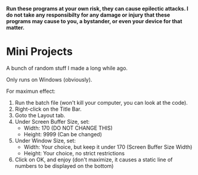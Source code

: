 
**Run these programs at your own risk, they can cause epilectic attacks. I do not take any responsibilty for any damage or injury that these programs may cause to you, a bystander, or even your device for that matter.**

# Mini Projects
A bunch of random stuff I made a long while ago.

Only runs on Windows (obviously).

For maximun effect:
1. Run the batch file (won't kill your computer, you can look at the code).
2. Right-click on the Title Bar.
3. Goto the Layout tab.
4. Under Screen Buffer Size, set:
   * Width: 170 (DO NOT CHANGE THIS)
   * Height: 9999 (Can be changed)
5. Under Window Size, set:
   * Width: Your choice, but keep it under 170 (Screen Buffer Size Width)
   * Height: Your choice, no strict restrictions
6. Click on OK, and enjoy (don't maximize, it causes a static line of numbers to be displayed on the bottom)
